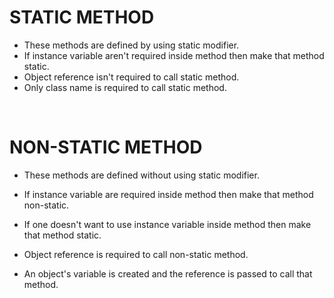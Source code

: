 # STATIC METHOD

+ These methods are defined by using static modifier.
+ If instance variable aren't required inside method then make that method static.
+ Object reference isn't required to call static method.
+ Only class name is required to call static method.

<br>

# NON-STATIC METHOD

+ These methods are defined without using static modifier.
+ If instance variable are required inside method then make that method non-static.

+ If one doesn't want to use instance variable inside method then make that method static.
+ Object reference is required to call non-static method.
+ An object's variable is created and the reference is passed to call that method.